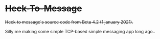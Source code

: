 # ~~Heck-To-Message~~
~~Heck to message's source code from Beta 4.2 (1 january 2021).~~

Silly me making some simple TCP-based simple messaging app long ago..
